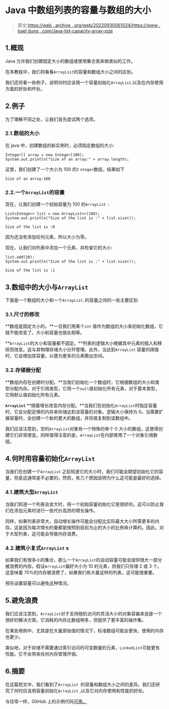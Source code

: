 # Java 中数组列表的容量与数组的大小

> 原文:[https://web . archive . org/web/20220930061024/https://www . bael dung . com/Java-list-capacity-array-size](https://web.archive.org/web/20220930061024/https://www.baeldung.com/java-list-capacity-array-size)

## 1.概观

Java 允许我们创建固定大小的数组或使用集合类来做类似的工作。

在本教程中，我们将看看`ArrayList`的容量和数组大小之间的区别。

我们还将看一些例子，说明何时应该用一个容量初始化`ArrayList`,以及在内存使用方面的好处和坏处。

## 2.例子

为了理解不同之处，让我们首先尝试两个选项。

### 2.1.数组的大小

在 java 中，创建数组的新实例时，必须指定数组的大小:

```
Integer[] array = new Integer[100]; 
System.out.println("Size of an array:" + array.length);
```

这里，我们创建了一个大小为 100 的`I` `nteger`数组，结果如下

```
Size of an array:100
```

### 2.2.一个`ArrayList`的容量

现在，让我们创建一个初始容量为 100 的`ArrayList `:

```
List<Integer> list = new ArrayList<>(100);
System.out.println("Size of the list is :" + list.size());
```

```
Size of the list is :0
```

因为还没有添加任何元素，所以大小为零。

现在，让我们向列表中添加一个元素，并检查它的大小:

```
list.add(10);
System.out.println("Size of the list is :" + list.size());
```

```
Size of the list is :1
```

## 3.数组中的大小与`ArrayList`

下面是一个数组的大小和一个`ArrayList.`的容量之间的一些主要区别

### 3.1.尺寸的修改

**数组是固定大小的。**一旦我们用某个`int` 值作为数组的大小来初始化数组，它就不能改变了。大小和容量也彼此相等。

**`ArrayList`的大小和容量都不固定。**列表的逻辑大小根据其中元素的插入和移除而改变。这与其物理存储大小分开管理。此外，当达到`ArrayList` 容量的阈值时，它会增加其容量，以便为更多的元素腾出空间。

### 3.2.存储器分配

**数组内存在创建时分配。**当我们初始化一个数组时，它根据数组的大小和类型分配内存。对于引用类型，它用一个`null`值初始化所有元素，对于基本类型，它用默认值初始化所有元素。

**`ArrayList`** **随着增长改变内存分配。**当我们在初始化`ArrayList`时指定容量时，它会分配足够的内存来存储达到该容量的对象。逻辑大小保持为 0。当需要扩展容量时，会创建一个新的更大的数组，并将值复制到该数组中。

我们应该注意到，空的`ArrayList`对象有一个特殊的单个 0 大小的数组，这使得创建它们非常便宜。同样值得注意的是，`ArrayList`在内部使用了一个对象引用数组。

## 4.何时用容量初始化`ArrayList`

当我们在创建一个`ArrayList` 之前知道它的大小时，我们可能会期望初始化它的容量，但是这通常是不必要的。然而，有几个原因说明为什么这可能是最好的选择。

### 4.1.建筑大型`ArrayList`

当我们知道一个列表会变大时，用一个初始容量初始化它是很好的。这可以防止我们在添加元素时进行一些代价高昂的增长操作。

同样，如果列表非常大，自动增长操作可能会分配比实际最大大小所需更多的内存。这是因为每次增长的量都是按照到目前为止的大小的比例来计算的。因此，对于大型列表，这可能会导致内存浪费。

### 4.2.建筑小复式`ArrayList` s

如果我们有很多小的集合，那么一个`ArrayList`的自动容量可能会提供很大一部分被浪费的内存。假设`ArrayList`偏好大小为 10 的元素，但我们只存储 2 或 3 个。这意味着 70%的内存被浪费了，如果我们有大量这样的列表，这可能很重要。

预先设置容量可以避免这种情况。

## 5.避免浪费

我们应该注意到，`ArrayList`对于支持随机访问的灵活大小的对象容器来说是一个很好的解决方案。它消耗的内存比数组稍多，但提供了更丰富的操作集。

在某些用例中，尤其是在大量原始值的情况下，标准数组可能会更快，使用的内存也更少。

类似地，对于存储不需要通过索引访问的可变数量的元素，`LinkedList`可能更有性能。它不会带来任何内存管理开销。

## 6.摘要

在这篇短文中，我们看到了`ArrayList `的容量和数组大小之间的差异。我们还研究了何时应该用容量初始化`ArrayList` ,以及它对内存使用和性能的好处。

与往常一样，GitHub 上的示例代码[可用。](https://web.archive.org/web/20220524000107/https://github.com/eugenp/tutorials/tree/master/core-java-modules/core-java-collections-array-list)
